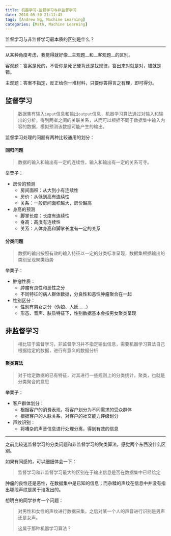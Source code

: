 ```yaml
---
title: 机器学习-监督学习与非监督学习
date: 2018-05-30 21:11:43
tags: [Andrew Ng, Machine Learning]
categories: [Math, Machine Learning]
---
```


监督学习与非监督学习最本质的区别是什么？

<!-- more -->

---

从某种角度考虑，我觉得就好像__主观题__和__客观题__的区别。

客观题：答案是死的，不管你是死记硬背还是找规律，答出来对就是对，错就是错。

主观题：答案不指定，反正给你一堆材料，只要你答得言之有理，即可得分。



## 监督学习

> 数据集有输入`input`信息和输出`output`信息，机器学习算法通过对输入和输出的分析，得到两者之间的关联关系，从而可以根据不同于数据集中输入内容的数据，模拟预测该数据可能产生的输出。

监督学习处理的问题有两种比较通用的划分：

#### 回归问题

> 数据的输入和输出有一定的连续性，输入和输出有一定的关系可寻。

举栗子：

- 房价的预测
  - 房间面积：从大到小有连续性
  - 房价：从低到高有连续性
  - 关系：一般房间面积越大，房价越高
- 身高的预测
  - 脚掌长度：长度有连续性
  - 身高：高度有连续性
  - 关系：人体身高和脚掌长度有一定的关系

#### 分类问题

> 数据的输出按照有效的输入特征以一定的分类标准呈现，数据集根据输出的类别呈现聚类趋势

举栗子：

- 肿瘤性质：
  - 肿瘤有良性和恶性之分
  - 不同特征的病人群体数据，分良性和恶性肿瘤聚合在一起
- 性别区分：
  - 性别有男女之分（伪娘、人妖……）
  - 形态、音声、肤质特征下，性别数据基本会按男女聚类呈现



## 非监督学习

> 相比较于监督学习，非监督学习并不指定输出信息，需要机器学习算法自己根据给定的数据，进行有意义的数据分析

#### 聚类算法

> 对于给定数据的已有特征，对其进行一些规则上的分类统计，聚类，也就是分类聚合的意思

举栗子：

- 客户群体划分：
  - 根据客户的消费表现，将客户划分为不同需求的受众群体
  - 根据客户的人脉关系，对客户的社交能力评级划分
- 声纹识别：
  - 将嘈杂的声音信息进行处理分离，得到有效的信息

---

之前比较迷监督学习的分类问题和非监督学习的聚类算法，感觉两个东西没什么区别。

如果有同感的，可以细细体会一下：

> 监督学习和非监督学习最大的区别在于输出信息是否在数据集中已经给定

肿瘤的良性还是恶性，在数据集中是已知的信息；而杂糅的声纹在信息中并没有指出哪段声纹是属于谁发出的。

想明白的同学参考一个问题：

> 对男性和女性的声纹进行数据采集，之后对某一个人的声音进行识别是男声还是女声。
>
> 这属于那种机器学习算法？